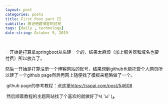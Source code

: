```yaml
---
layout: post
categories: posts
title: First Post part II
subtitle: 简记搭建博客的过程
tags: [daily , technology]
date-string: October 9, 2019

---
```


​	一开始是打算拿springboot从头建一个的，结果太麻烦（加上服务器和域名也要付费）所以放弃了。

​	然后一开始是打算注册一个博客网站的账号，结果想到github也能托管个人网页所以建了一个github page然后再网上随便找了模板来粗略做了一个。

​	github page的参考教程：点这里<https://sspai.com/post/54608>

​	然后顺着教程的主题网站找了个喜欢的就做好了٩( 'ω' )و